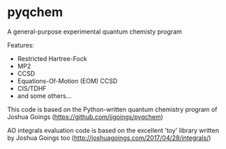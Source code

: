 # pyqchem

A general-purpose experimental quantum chemisty program

Features:
<ul>
<li>Restricted Hartree-Fock</li>
<li>MP2</li>
<li>CCSD</li>
<li>Equations-Of-Motion (EOM) CCSD</li>
<li>CIS/TDHF</li>
<li>and some others...</li>
</ul>

This code is based on the Python-written quantum chemistry program of Joshua Goings (https://github.com/jjgoings/pyqchem)

AO integrals evaluation code is based on the excellent 'toy' library written by Joshua Goings too (http://joshuagoings.com/2017/04/28/integrals/)

